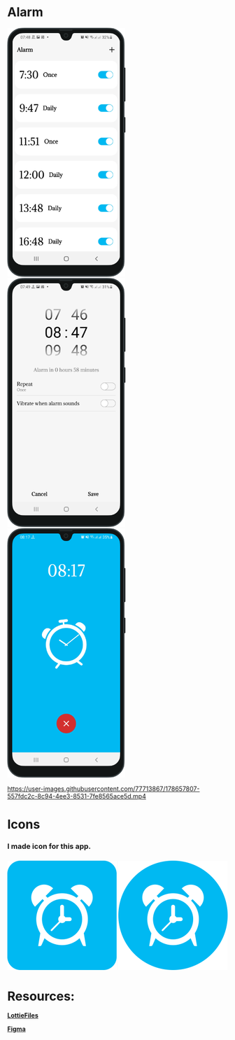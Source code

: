 # Alarm

<img src="images/img_1.png" width = "270" > <img src="images/img_2.png" width = "270" > <img src="images/img_3.png" width = "270" >


https://user-images.githubusercontent.com/77713867/178657807-557fdc2c-8c94-4ee3-8531-7fe8565ace5d.mp4


# Icons

<h3>I made icon for this app.<h3>


<img src="images/logo.png" width = "250">
<img src="images/log_circle.png" width = "250">

# Resources:

<b><a href = "https://lottiefiles.com/98305-alarm-clock">LottieFiles</a><b>

<b><a href = "https://www.figma.com/file/5kCMHfG57bSQvJlz4XyBY3/Untitled?node-id=0%3A1">Figma</a><b>

